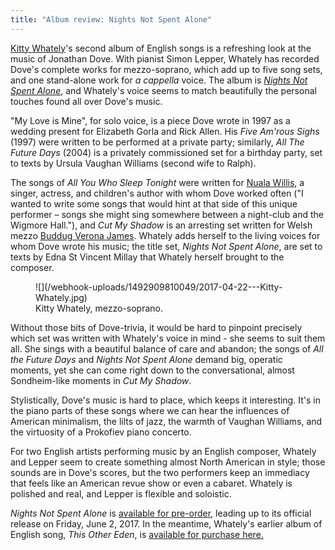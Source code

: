 ```yaml
---
title: "Album review: Nights Not Spent Alone"
---
```


[Kitty Whately](/scene/people/kitty-whately/)'s second album of English songs is a refreshing look at the music of Jonathan Dove. With pianist Simon Lepper, Whately has recorded Dove's complete works for mezzo-soprano, which add up to five song sets, and one stand-alone work for *a cappella* voice. The album is [*Nights Not Spent Alone*](https://kitty-whately.squarespace.com/shop/nightsnotspentalone), and Whately's voice seems to match beautifully the personal touches found all over Dove's music. 

"My Love is Mine", for solo voice, is a piece Dove wrote in 1997 as a wedding present for Elizabeth Gorla and Rick Allen. His *Five Am'rous Sighs* (1997) were written to be performed at a private party; similarly, *All The Future Days* (2004) is a privately commissioned set for a birthday party, set to texts by Ursula Vaughan Williams (second wife to Ralph). 

The songs of *All You Who Sleep Tonight* were written for [Nuala Willis](http://www.nualawillis.com/), a singer, actress, and children's author with whom Dove worked often ("I wanted to write some songs that would hint at that side of this unique performer – songs she might sing somewhere between a night-club and the Wigmore Hall."), and *Cut My Shadow* is an arresting set written for Welsh mezzo [Buddug Verona James](https://en.wikipedia.org/wiki/Buddug_Verona_James). Whately adds herself to the living voices for whom Dove wrote his music; the title set, *Nights Not Spent Alone*, are set to texts by Edna St Vincent Millay that Whately herself brought to the composer. 

<figure data-type="image">
![](/webhook-uploads/1492909810049/2017-04-22---Kitty-Whately.jpg)
<figcaption>Kitty Whately, mezzo-soprano.</figcaption>
</figure>

Without those bits of Dove-trivia, it would be hard to pinpoint precisely which set was written with Whately's voice in mind - she seems to suit them all. She sings with a beautiful balance of care and abandon; the songs of *All the Future Days* and *Nights Not Spent Alone* demand big, operatic moments, yet she can come right down to the conversational, almost Sondheim-like moments in *Cut My Shadow*. 

Stylistically, Dove's music is hard to place, which keeps it interesting. It's in the piano parts of these songs where we can hear the influences of American minimalism, the lilts of jazz, the warmth of Vaughan Williams, and the virtuosity of a Prokofiev piano concerto.

For two English artists performing music by an English composer, Whately and Lepper seem to create something almost North American in style; those sounds are in Dove's scores, but the two performers keep an immediacy that feels like an American revue show or even a cabaret. Whately is polished and real, and Lepper is flexible and soloistic.

*Nights Not Spent Alone* is [available for pre-order](https://kitty-whately.squarespace.com/shop/nightsnotspentalone), leading up to its official release on Friday, June 2, 2017. In the meantime, Whately's earlier album of English song, *This Other Eden*, is [available for purchase here.](https://kitty-whately.squarespace.com/shop/thisothereden)
